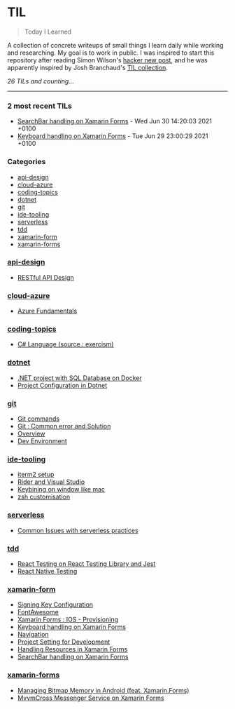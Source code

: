# TIL
> Today I Learned

A collection of concrete writeups of small things I learn daily while working
and researching. My goal is to work in public. I was inspired to start this
repository after reading Simon Wilson's [hacker new post][1], and he was
apparently inspired by Josh Branchaud's [TIL collection][2].


_26 TILs and counting..._

---

### 2 most recent TILs

- [SearchBar handling on Xamarin Forms](xamarin-form/searchbar.md) - Wed Jun 30 14:20:03 2021 +0100
- [Keyboard handling on Xamarin Forms](xamarin-form/keyboard.md) - Tue Jun 29 23:00:29 2021 +0100

### Categories

- [api-design](#api-design)
- [cloud-azure](#cloud-azure)
- [coding-topics](#coding-topics)
- [dotnet](#dotnet)
- [git](#git)
- [ide-tooling](#ide-tooling)
- [serverless](#serverless)
- [tdd](#tdd)
- [xamarin-form](#xamarin-form)
- [xamarin-forms](#xamarin-forms)

### [api-design](#api-design)
- [RESTful API Design](api-design/RESTful.md)

### [cloud-azure](#cloud-azure)
- [Azure Fundamentals](cloud-azure/cert-fundamentals.md)

### [coding-topics](#coding-topics)
- [C# Language (source : exercism)](coding-topics/csharp.md)

### [dotnet](#dotnet)
- [.NET project with SQL Database on Docker](dotnet/docker-sqldb.md)
- [Project Configuration in Dotnet](dotnet/project-setup.md)

### [git](#git)
- [Git commands](git/commands.md)
- [Git : Common error and Solution](git/issues.md)
- [Overview](git/overview.md)
- [Dev Environment](git/setup.md)

### [ide-tooling](#ide-tooling)
- [iterm2 setup](ide-tooling/iterm2.md)
- [Rider and Visual Studio](ide-tooling/rider-vs.md)
- [Keybining on window like mac](ide-tooling/win-mac-keymap.md)
- [zsh customisation](ide-tooling/zsh.md)

### [serverless](#serverless)
- [Common Issues with serverless practices](serverless/issues.md)

### [tdd](#tdd)
- [React Testing on React Testing Library and Jest](tdd/react-testing.md)
- [React Native Testing](tdd/reactnative-testing.md)

### [xamarin-form](#xamarin-form)
- [Signing Key Configuration](xamarin-form/android-keystore.md)
- [FontAwesome](xamarin-form/fontawesome.md)
- [Xamarin Forms : IOS - Provisioning](xamarin-form/ios-provisioning.md)
- [Keyboard handling on Xamarin Forms](xamarin-form/keyboard.md)
- [Navigation](xamarin-form/navigation.md)
- [Project Setting for Development](xamarin-form/project-setting.md)
- [Handling Resources in Xamarin Forms](xamarin-form/resources.md)
- [SearchBar handling on Xamarin Forms](xamarin-form/searchbar.md)

### [xamarin-forms](#xamarin-forms)
- [Managing Bitmap Memory in Android (feat. Xamarin.Forms)](xamarin-forms/android-bitmap.md)
- [MvvmCross Messenger Service on Xamarin Forms](xamarin-forms/messenger.md)

[1]: https://simonwillison.net/2020/Apr/20/self-rewriting-readme/
[2]: https://github.com/jbranchaud/til

